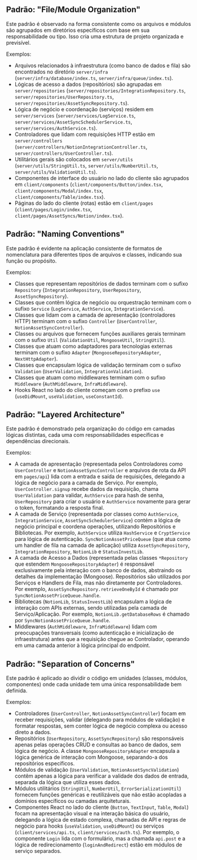 ## Padrão: "File/Module Organization"

Este padrão é observado na forma consistente como os arquivos e módulos são agrupados em diretórios específicos com base em sua responsabilidade ou tipo. Isso cria uma estrutura de projeto organizada e previsível.

Exemplos:
- Arquivos relacionados à infraestrutura (como banco de dados e fila) são encontrados no diretório `server/infra` (`server/infra/database/index.ts`, `server/infra/queue/index.ts`).
- Lógicas de acesso a dados (repositórios) são agrupadas em `server/repositories` (`server/repositories/IntegrationRepository.ts`, `server/repositories/UserRepository.ts`, `server/repositories/AssetSyncRepository.ts`).
- Lógica de negócio e coordenação (serviços) residem em `server/services` (`server/services/LogService.ts`, `server/services/AssetSyncSchedulerService.ts`, `server/services/AuthService.ts`).
- Controladores que lidam com requisições HTTP estão em `server/controllers` (`server/controllers/NotionIntegrationController.ts`, `server/controllers/UserController.ts`).
- Utilitários gerais são colocados em `server/utils` (`server/utils/StringUtil.ts`, `server/utils/NumberUtil.ts`, `server/utils/ValidationUtil.ts`).
- Componentes de interface do usuário no lado do cliente são agrupados em `client/components` (`client/components/Button/index.tsx`, `client/components/Modal/index.tsx`, `client/components/Table/index.tsx`).
- Páginas do lado do cliente (rotas) estão em `client/pages` (`client/pages/Login/index.tsx`, `client/pages/AssetSyncs/Notion/index.tsx`).

## Padrão: "Naming Conventions"

Este padrão é evidente na aplicação consistente de formatos de nomenclatura para diferentes tipos de arquivos e classes, indicando sua função ou propósito.

Exemplos:
- Classes que representam repositórios de dados terminam com o sufixo `Repository` (`IntegrationRepository`, `UserRepository`, `AssetSyncRepository`).
- Classes que contêm lógica de negócio ou orquestração terminam com o sufixo `Service` (`LogService`, `AuthService`, `IntegrationService`).
- Classes que lidam com a camada de apresentação (controladores HTTP) terminam com o sufixo `Controller` (`UserController`, `NotionAssetSyncController`).
- Classes ou arquivos que fornecem funções auxiliares gerais terminam com o sufixo `Util` (`ValidationUtil`, `MongooseUtil`, `StringUtil`).
- Classes que atuam como adaptadores para tecnologias externas terminam com o sufixo `Adapter` (`MongooseRepositoryAdapter`, `NextHttpAdapter`).
- Classes que encapsulam lógica de validação terminam com o sufixo `Validation` (`UserValidation`, `IntegrationValidation`).
- Classes que atuam como middlewares terminam com o sufixo `Middleware` (`AuthMiddleware`, `InfraMiddleware`).
- Hooks React no lado do cliente começam com o prefixo `use` (`useDidMount`, `useValidation`, `useConstantId`).

## Padrão: "Layered Architecture"

Este padrão é demonstrado pela organização do código em camadas lógicas distintas, cada uma com responsabilidades específicas e dependências direcionais.

Exemplos:
- A camada de apresentação (representada pelos Controladores como `UserController` e `NotionAssetSyncController` e arquivos de rota da API em `pages/api`) lida com a entrada e saída de requisições, delegando a lógica de negócio para a camada de Serviço. Por exemplo, `UserController.signup` recebe dados da requisição, chama `UserValidation` para validar, `AuthService` para hash de senha, `UserRepository` para criar o usuário e `AuthService` novamente para gerar o token, formatando a resposta final.
- A camada de Serviço (representada por classes como `AuthService`, `IntegrationService`, `AssetSyncSchedulerService`) contém a lógica de negócio principal e coordena operações, utilizando Repositórios e Bibliotecas. Por exemplo, `AuthService` utiliza `HashService` e `CryptService` para lógica de autenticação. `SyncNotionAssetPriceQueue` (que atua como um handler de fila na camada de aplicação) utiliza `AssetSyncRepository`, `IntegrationRepository`, `NotionLib` e `StatusInvestLib`.
- A camada de Acesso a Dados (representada pelas classes `*Repository` que estendem `MongooseRepositoryAdapter`) é responsável exclusivamente pela interação com o banco de dados, abstraindo os detalhes da implementação (Mongoose). Repositórios são utilizados por Serviços e Handlers de Fila, mas não diretamente por Controladores. Por exemplo, `AssetSyncRepository.retrieveOneById` é chamado por `SyncNotionAssetPriceQueue.handle`.
- Bibliotecas (`NotionLib`, `StatusInvestLib`) encapsulam a lógica de interação com APIs externas, sendo utilizadas pela camada de Serviço/Aplicação. Por exemplo, `NotionLib.getDatabaseRows` é chamado por `SyncNotionAssetPriceQueue.handle`.
- Middlewares (`AuthMiddleware`, `InfraMiddleware`) lidam com preocupações transversais (como autenticação e inicialização de infraestrutura) antes que a requisição chegue ao Controlador, operando em uma camada anterior à lógica principal do endpoint.

## Padrão: "Separation of Concerns"

Este padrão é aplicado ao dividir o código em unidades (classes, módulos, componentes) onde cada unidade tem uma única responsabilidade bem definida.

Exemplos:
- Controladores (`UserController`, `NotionAssetSyncController`) focam em receber requisições, validar (delegando para módulos de validação) e formatar respostas, sem conter lógica de negócio complexa ou acesso direto a dados.
- Repositórios (`UserRepository`, `AssetSyncRepository`) são responsáveis apenas pelas operações CRUD e consultas ao banco de dados, sem lógica de negócio. A classe `MongooseRepositoryAdapter` encapsula a lógica genérica de interação com Mongoose, separando-a dos repositórios específicos.
- Módulos de validação (`UserValidation`, `NotionAssetSyncValidation`) contêm apenas a lógica para verificar a validade dos dados de entrada, separada da lógica que utiliza esses dados.
- Módulos utilitários (`StringUtil`, `NumberUtil`, `ErrorSerializationUtil`) fornecem funções genéricas e reutilizáveis que não estão acopladas a domínios específicos ou camadas arquiteturais.
- Componentes React no lado do cliente (`Button`, `TextInput`, `Table`, `Modal`) focam na apresentação visual e na interação básica do usuário, delegando a lógica de estado complexa, chamadas de API e regras de negócio para hooks (`useValidation`, `useDidMount`) ou serviços (`client/services/api.ts`, `client/services/auth.ts`). Por exemplo, o componente `Login` lida com o formulário, mas a chamada `api.post` e a lógica de redirecionamento (`loginAndRedirect`) estão em módulos de serviço separados.
